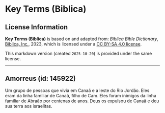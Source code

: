 # Key Terms (Biblica)

## License Information

**Key Terms (Biblica)** is based on and adapted from: _Biblica Bible Dictionary_, [Biblica, Inc.](https://www.biblica.com/), 2023, which is licensed under a [CC BY-SA 4.0 license](https://creativecommons.org/licenses/by-sa/4.0/legalcode.en).

This markdown version (created `2025-10-20`) is provided under the same license.



--------------------------------

## Amorreus (id: 145922)

Um grupo de pessoas que vivia em Canaã e a leste do Rio Jordão. Eles eram da linha familiar de Canaã, filho de Cam. Eles foram inimigos da linha familiar de Abraão por centenas de anos. Deus os expulsou de Canaã e deu sua terra aos israelitas.


